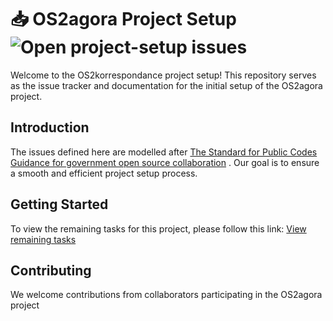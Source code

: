 # 📥 OS2agora Project Setup ![Open project-setup issues](https://img.shields.io/github/issues-raw/OS2agora/OS2agora-project-setup?logo=github&logoSize=auto) 

Welcome to the OS2korrespondance project setup! This repository serves as the issue tracker and documentation for the initial setup of the OS2agora project.

## Introduction
The issues defined here are modelled after [The Standard for Public Codes Guidance for government open source collaboration](https://standard.publiccode.net/) . 
Our goal is to ensure a smooth and efficient project setup process.

## Getting Started
To view the remaining tasks for this project, please follow this link: [View remaining tasks](https://github.com/OS2agora/OS2agora-project-setup/issues)

## Contributing
We welcome contributions from collaborators participating in the OS2agora project
